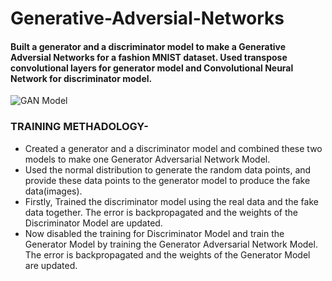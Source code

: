 # Generative-Adversial-Networks
#### Built a generator and a discriminator model to make a Generative Adversial Networks for a fashion MNIST dataset. Used transpose convolutional layers for generator model and Convolutional Neural Network for discriminator model.

![GAN Model]()

### TRAINING METHADOLOGY-

* Created a generator and a discriminator model and combined these two models to make one Generator Adversarial Network Model.
* Used the normal distribution to generate the random data points, and provide these data points to the generator model to produce the fake data(images).
* Firstly, Trained the discriminator model using the real data and the fake data together. The error is backpropagated and the weights of the Discriminator Model are updated.
* Now disabled the training for Discriminator Model and train the Generator Model by training the Generator Adversarial Network Model. The error is backpropagated and the weights of the Generator Model are updated.


